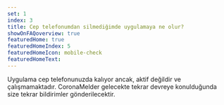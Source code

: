 ```yaml
---
set: 1
index: 3
title: Cep telefonumdan silmediğimde uygulamaya ne olur?
showOnFAQoverview: true
featuredHome: true
featuredHomeIndex: 5
featuredHomeIcon: mobile-check
featuredHomeText: 
---
```

Uygulama cep telefonunuzda kalıyor ancak, aktif değildir ve çalışmamaktadır. CoronaMelder gelecekte tekrar devreye konulduğunda size tekrar bildirimler gönderilecektir.
